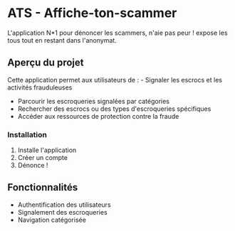 # ATS - Affiche-ton-scammer

L'application N*1 pour dénoncer les scammers, n'aie pas peur ! expose les tous tout en restant dans l'anonymat.

## Aperçu du projet

Cette application permet aux utilisateurs de : - Signaler les escrocs et les activités frauduleuses 
- Parcourir les escroqueries signalées par catégories 
- Rechercher des escrocs ou des types d'escroqueries spécifiques 
- Accéder aux ressources de protection contre la fraude

### Installation

1. Installe l'application
2. Créer un compte
3. Dénonce !

## Fonctionnalités

- Authentification des utilisateurs 
- Signalement des escroqueries 
- Navigation catégorisée 

